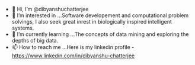 - 👋 Hi, I’m @dibyanshuchatterjee
- 👀 I’m interested in ...Software developement and computational problem solvings, I also seek great inrest in biologically inspired intelligent systems.
- 🌱 I’m currently learning ...The concepts of data mining and exploring the depths of big data.
- 📫 How to reach me ...Here is my linkedin profile - https://www.linkedin.com/in/dibyanshu-chatterjee
